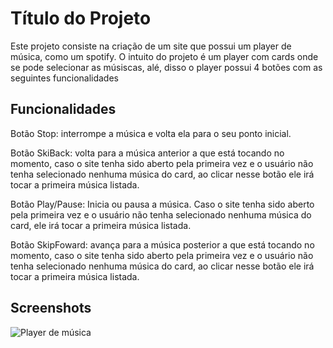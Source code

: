 
# Título do Projeto

Este projeto consiste na criação de um site que possui um player de música, como um spotify. O intuito do projeto é um player com cards onde se pode selecionar as músiscas, alé, disso o player possui 4 botões com as seguintes funcionalidades


## Funcionalidades

Botão Stop: interrompe a música e volta ela para o seu ponto inicial.

Botão SkiBack: volta para a música anterior a que está tocando no momento, caso o site tenha sido aberto pela primeira vez e o usuário não tenha selecionado nenhuma música do card, ao clicar nesse botão ele irá tocar a primeira música listada.

Botão Play/Pause: Inicia ou pausa a música. Caso o site tenha sido aberto pela primeira vez e o usuário não tenha selecionado nenhuma música do card, ele irá tocar a primeira música listada.

Botão SkipFoward: avança para a música posterior a que está tocando no momento, caso o site tenha sido aberto pela primeira vez e o usuário não tenha selecionado nenhuma música do card, ao clicar nesse botão ele irá tocar a primeira música listada.

## Screenshots


![Player de música](https://github.com/Leir-Gustavo/Projeto-de-player-de-udio/assets/68372283/07147c82-2bf9-4dd1-b784-9d22b4f28d2d)
